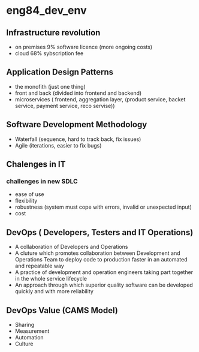 # eng84_dev_env

## Infrastructure revolution
- on premises 9% software licence (more ongoing costs)
- cloud 68% sybscription fee

## Application Design Patterns
- the monofith (just one thing)  
- front and back (divided into frontend and backend)  
- microservices ( frontend, aggregation layer, (product service, backet service, payment service, reco servise))  


## Software Development Methodology
- Waterfall (sequence, hard to track back, fix issues)
- Agile (iterations, easier to fix bugs)


## Chalenges in IT  
### challenges in new SDLC
- ease of use
- flexibility
- robustness (system must cope with errors, invalid or unexpected input)
- cost

## DevOps ( Developers, Testers and IT Operations)  
- A collaboration of Developers and Operations
- A cluture which promotes collaboration between Development and Operations Team to deploy code to production faster in an automated and repeatable way
- A practice of development and operation engineers taking part together in the whole service lifecycle
- An approach through which superior quality software can be developed quickly and with more reliability  


## DevOps Value (CAMS Model)
- Sharing
- Measurement
- Automation
- Culture




